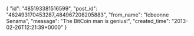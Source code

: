  {
   "id": "485193381516599",
   "post_id": "462493170453287_484967208205883",
   "from_name": "Icbeonne Senama",
   "message": "The BitCoin man is genius!",
   "created_time": "2013-02-26T12:21:39+0000"
 }
